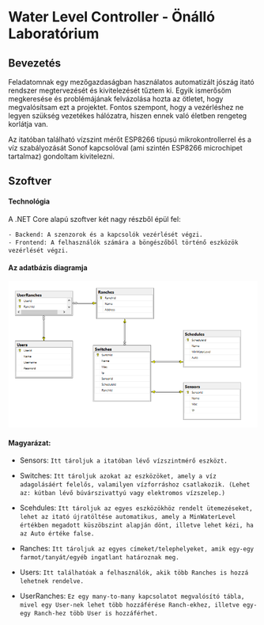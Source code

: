 # Water Level Controller - Önálló Laboratórium

## Bevezetés
Feladatomnak egy mezőgazdaságban használatos automatizált jószág itató rendszer megtervezését és kivitelezését tűztem ki. Egyik ismerősöm megkeresése és problémájának felvázolása hozta az ötletet, hogy megvalósítsam ezt a projektet. Fontos szempont, hogy a vezérléshez ne legyen szükség vezetékes hálózatra, hiszen ennek való életben rengeteg korlátja van.

Az itatóban található vízszint mérőt ESP8266 típusú mikrokontrollerrel és a víz szabályozását Sonof kapcsolóval (ami szintén ESP8266 microchipet tartalmaz) gondoltam kivitelezni.
## Szoftver
#### Technológia
A .NET Core alapú szoftver két nagy részből épül fel:

    - Backend: A szenzorok és a kapcsolók vezérlését végzi.
    - Frontend: A felhasználók számára a böngészőből történő eszközök vezérlését végzi.
#### Az adatbázis diagramja

![](DatabaseDiagram.png)

#### Magyarázat:
- Sensors: `Itt tároljuk a itatóban lévő vízszintmérő eszközt.`

- Switches: `Itt tároljuk azokat az eszközöket, amely a víz adagolásáért felelős, valamilyen vízforráshoz csatlakozik. (Lehet az: kútban lévő búvárszivattyú vagy elektromos vízszelep.)`

- Scehdules: `Itt tároljuk az egyes eszközökhöz rendelt ütemezéseket, lehet az itató újratöltése automatikus, amely a MinWaterLevel értékben megadott küszöbszint alapján dönt, illetve lehet kézi, ha az Auto értéke false.`

- Ranches: `Itt tároljuk az egyes címeket/telephelyeket, amik egy-egy farmot/tanyát/egyéb ingatlant határoznak meg.`

- Users: `Itt találhatóak a felhasználók, akik több Ranches is hozzá lehetnek rendelve.`

- UserRanches: `Ez egy many-to-many kapcsolatot megvalósító tábla, mivel egy User-nek lehet több hozzáférése Ranch-ekhez, illetve egy-egy Ranch-hez több User is hozzáférhet.`